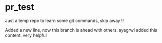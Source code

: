 # pr_test
Just a temp repo to learn some git commands, skip away !!


Added a new line, now this branch is ahead with others.
ayagrwl added this content. very helpful
